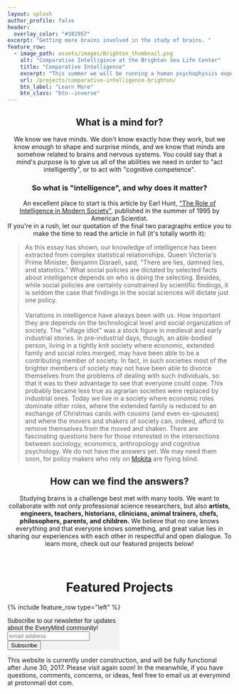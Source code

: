 ```yaml
---
layout: splash
author_profile: false
header:
  overlay_color: "#382957"
excerpt: "Getting more brains involved in the study of brains. "
feature_row:
  - image_path: assets/images/Brighton_thumbnail.png
    alt: "Comparative Intelligince at the Brighton Sea Life Center"
    title: "Comparative Intelligence"
    excerpt: "This summer we will be running a human psychophysics experiment as part of an exhibit at the Brighton Sea Life Center about comparative intelligence research. You can contribute to this project both at the Sea Life Center or online!"
    url: /projects/comparative-intelligence-brighton/
    btn_label: "Learn More"
    btn_class: "btn--inverse"
---
```

<h2 style="text-align: center;"> What is a mind for? </h2>

<p style="text-align: center;"> We know we have minds. We don't know exactly how they work, but we know enough to shape and surprise minds, and we know that minds are somehow related to brains and nervous systems. You could say that a mind's purpose is to give us all of the abilities we need in order to "act intelligently", or to act with "cognitive competence".</p>

<h3 style="text-align: center;">So what is "intelligence", and why does it matter? </h3>

<p style="text-align: center;"> An excellent place to start is this article by Earl Hunt, <a href="http://www.psych.utoronto.ca/users/reingold/courses/intelligence/cache/Hunt-full.html">"The Role of Intelligence in Modern Society"</a>, published in the summer of 1995 by American Scientist. <br/>If you're in a rush, let our quotation of the final two paragraphs entice you to make the time to read the article in full (it's totally worth it): 
<blockquote cite="http://www.psych.utoronto.ca/users/reingold/courses/intelligence/cache/Hunt-full.html">
As this essay has shown, our knowledge of intelligence has been extracted from complex statistical relationships. Queen Victoria's Prime Minister, Benjamin Disraeli, said, "There are lies, damned lies, and statistics." What social policies are dictated by selected facts about intelligence depends on who is doing the selecting. Besides, while social policies are certainly constrained by scientific findings, it is seldom the case that findings in the social sciences will dictate just one policy. <br/><br/> Variations in intelligence have always been with us. How important they are depends on the technological level and social organization of society. The "village idiot" was a stock figure in medieval and early industrial stories. In pre-industrial days, though, an able-bodied person, living in a tightly knit society where economic, extended family and social roles merged, may have been able to be a contributing member of society. In fact, in such societies most of the brighter members of society may not have been able to divorce themselves from the problems of dealing with such individuals, so that it was to their advantage to see that everyone could cope. This probably became less true as agrarian societies were replaced by industrial ones. Today we live in a society where economic roles dominate other roles, where the extended family is reduced to an exchange of Christmas cards with cousins (and even ex-spouses) and where the movers and shakers of society can, indeed, afford to remove themselves from the moved and shaken. There are fascinating questions here for those interested in the intersections between sociology, economics, anthropology and cognitive psychology. We do not have the answers yet. We may need them soon, for policy makers who rely on <a href="https://en.wikipedia.org/wiki/Elephant_in_the_room#Similar">Mokita</a> are flying blind.
</blockquote>

<h2 style="text-align: center;">How can we find the answers? </h2>

<p style="text-align: center;">Studying brains is a challenge best met with many tools. We want to collaborate with not only professional science researchers, but also <b>artists, engineers, teachers, historians, clinicians, animal trainers, chefs, philosophers, parents, and children.</b> We believe that no one knows everything and that everyone knows something, and great value lies in sharing our experiences with each other in respectful and open dialogue. To learn more, check out our featured projects below! <br/><br/><br/></p>

<h1 style="text-align: center;"> Featured Projects </h1>

{% include feature_row type="left" %}

<!-- Begin MailChimp Signup Form -->
<link href="//cdn-images.mailchimp.com/embedcode/horizontal-slim-10_7.css" rel="stylesheet" type="text/css">
<style type="text/css">
	#mc_embed_signup{background:#f2f2f2; clear:left; font:14px Oxygen,Helvetica,Arial,sans-serif; width:50%;}
	/* Add your own MailChimp form style overrides in your site stylesheet or in this style block.
	   We recommend moving this block and the preceding CSS link to the HEAD of your HTML file. */
</style>
<div id="mc_embed_signup">
<form action="//online.us16.list-manage.com/subscribe/post?u=eb2472695fd6c8a6c2291c528&amp;id=322b339266" method="post" id="mc-embedded-subscribe-form" name="mc-embedded-subscribe-form" class="validate" target="_blank" novalidate>
    <div id="mc_embed_signup_scroll">
	<label for="mce-EMAIL">Subscribe to our newsletter for updates about the EveryMind community!</label>
	<input type="email" value="" name="EMAIL" class="email" id="mce-EMAIL" placeholder="email address" required>
    <!-- real people should not fill this in and expect good things - do not remove this or risk form bot signups-->
    <div style="position: absolute; left: -5000px;" aria-hidden="true"><input type="text" name="b_eb2472695fd6c8a6c2291c528_322b339266" tabindex="-1" value=""></div>
    <div class="clear"><input type="submit" value="Subscribe" name="subscribe" id="mc-embedded-subscribe" class="button"></div>
    </div>
</form>
</div>

<!--End mc_embed_signup-->

This website is currently under construction, and will be fully functional after June 30, 2017. Please visit again soon! In the meanwhile, if you have questions, comments, concerns, or ideas, feel free to email us at everymind at protonmail dot com. 
